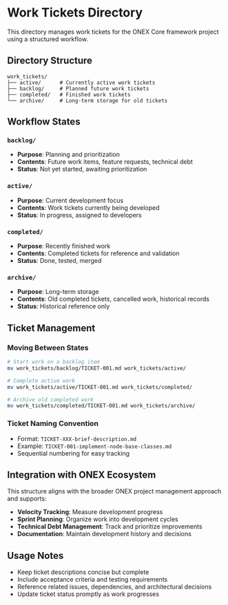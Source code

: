 # Work Tickets Directory

This directory manages work tickets for the ONEX Core framework project using a structured workflow.

## Directory Structure

```
work_tickets/
├── active/      # Currently active work tickets
├── backlog/     # Planned future work tickets  
├── completed/   # Finished work tickets
└── archive/     # Long-term storage for old tickets
```

## Workflow States

### `backlog/`
- **Purpose**: Planning and prioritization
- **Contents**: Future work items, feature requests, technical debt
- **Status**: Not yet started, awaiting prioritization

### `active/`
- **Purpose**: Current development focus
- **Contents**: Work tickets currently being developed
- **Status**: In progress, assigned to developers

### `completed/`
- **Purpose**: Recently finished work
- **Contents**: Completed tickets for reference and validation
- **Status**: Done, tested, merged

### `archive/`
- **Purpose**: Long-term storage
- **Contents**: Old completed tickets, cancelled work, historical records
- **Status**: Historical reference only

## Ticket Management

### Moving Between States
```bash
# Start work on a backlog item
mv work_tickets/backlog/TICKET-001.md work_tickets/active/

# Complete active work
mv work_tickets/active/TICKET-001.md work_tickets/completed/

# Archive old completed work
mv work_tickets/completed/TICKET-001.md work_tickets/archive/
```

### Ticket Naming Convention
- Format: `TICKET-XXX-brief-description.md`
- Example: `TICKET-001-implement-node-base-classes.md`
- Sequential numbering for easy tracking

## Integration with ONEX Ecosystem

This structure aligns with the broader ONEX project management approach and supports:
- **Velocity Tracking**: Measure development progress
- **Sprint Planning**: Organize work into development cycles  
- **Technical Debt Management**: Track and prioritize improvements
- **Documentation**: Maintain development history and decisions

## Usage Notes

- Keep ticket descriptions concise but complete
- Include acceptance criteria and testing requirements
- Reference related issues, dependencies, and architectural decisions
- Update ticket status promptly as work progresses